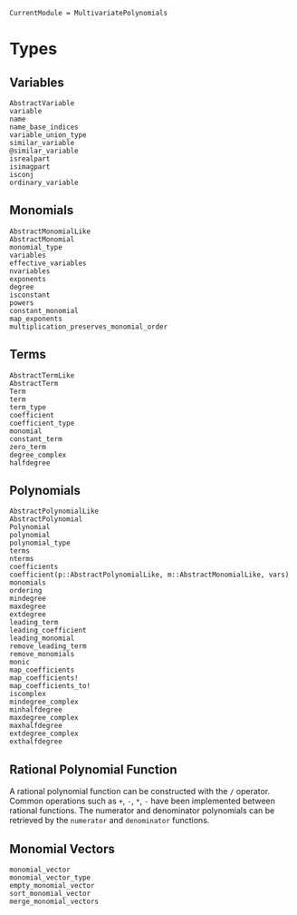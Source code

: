 ```@meta
CurrentModule = MultivariatePolynomials
```

# Types

## Variables

```@docs
AbstractVariable
variable
name
name_base_indices
variable_union_type
similar_variable
@similar_variable
isrealpart
isimagpart
isconj
ordinary_variable
```

## Monomials

```@docs
AbstractMonomialLike
AbstractMonomial
monomial_type
variables
effective_variables
nvariables
exponents
degree
isconstant
powers
constant_monomial
map_exponents
multiplication_preserves_monomial_order
```

## Terms

```@docs
AbstractTermLike
AbstractTerm
Term
term
term_type
coefficient
coefficient_type
monomial
constant_term
zero_term
degree_complex
halfdegree
```

## Polynomials

```@docs
AbstractPolynomialLike
AbstractPolynomial
Polynomial
polynomial
polynomial_type
terms
nterms
coefficients
coefficient(p::AbstractPolynomialLike, m::AbstractMonomialLike, vars)
monomials
ordering
mindegree
maxdegree
extdegree
leading_term
leading_coefficient
leading_monomial
remove_leading_term
remove_monomials
monic
map_coefficients
map_coefficients!
map_coefficients_to!
iscomplex
mindegree_complex
minhalfdegree
maxdegree_complex
maxhalfdegree
extdegree_complex
exthalfdegree
```

## Rational Polynomial Function

A rational polynomial function can be constructed with the `/` operator. Common operations such as `+`, `-`, `*`, `-` have been implemented between rational functions.
The numerator and denominator polynomials can be retrieved by the `numerator` and `denominator` functions.

## Monomial Vectors

```@docs
monomial_vector
monomial_vector_type
empty_monomial_vector
sort_monomial_vector
merge_monomial_vectors
```
